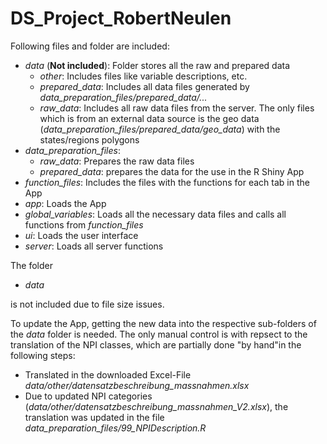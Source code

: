 # DS_Project_RobertNeulen

Following files and folder are included:
* *data* (**Not included**): Folder stores all the raw and prepared data
  * *other*: Includes files like variable descriptions, etc.
  * *prepared_data*: Includes all data files generated by *data_preparation_files/prepared_data/...*
  * *raw_data*: Includes all raw data files from the server. The only files which is from an external data source is the geo data (*data_preparation_files/prepared_data/geo_data*) with the states/regions polygons
* *data_preparation_files*: 
  * *raw_data*: Prepares the raw data files
  * *prepared_data*: prepares the data for the use in the R Shiny App
* *function_files*: Includes the files with the functions for each tab in the App
* *app*: Loads the App
* *global_variables*: Loads all the necessary data files and calls all functions from *function_files*
* *ui*: Loads the user interface
* *server*: Loads all server functions

The folder
* *data*

is not included due to file size issues.

To update the App, getting the new data into the respective sub-folders of the *data* folder is needed. The only manual control is with repsect to the translation of the NPI classes, which are partially done "by hand"in the following steps:
* Translated in the downloaded Excel-File *data/other/datensatzbeschreibung_massnahmen.xlsx*
* Due to updated NPI categories (*data/other/datensatzbeschreibung_massnahmen_V2.xlsx*), the translation was updated in the file *data_preparation_files/99_NPIDescription.R*
